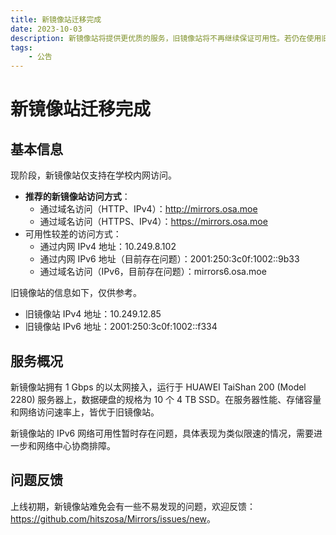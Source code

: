 ```yaml
---
title: 新镜像站迁移完成
date: 2023-10-03
description: 新镜像站将提供更优质的服务，旧镜像站将不再继续保证可用性。若仍在使用旧镜像站，建议更改配置以使用新镜像站。
tags: 
    - 公告
---
```


# 新镜像站迁移完成

## 基本信息

现阶段，新镜像站仅支持在学校内网访问。

- **推荐的新镜像站访问方式**：
  - 通过域名访问（HTTP、IPv4）：<http://mirrors.osa.moe>
  - 通过域名访问（HTTPS、IPv4）：<https://mirrors.osa.moe>
- 可用性较差的访问方式：
  - 通过内网 IPv4 地址：10.249.8.102
  - 通过内网 IPv6 地址（目前存在问题）：2001:250:3c0f:1002::9b33
  - 通过域名访问（IPv6，目前存在问题）：mirrors6.osa.moe

旧镜像站的信息如下，仅供参考。

- 旧镜像站 IPv4 地址：10.249.12.85
- 旧镜像站 IPv6 地址：2001:250:3c0f:1002::f334

## 服务概况

新镜像站拥有 1 Gbps 的以太网接入，运行于 HUAWEI TaiShan 200 (Model 2280) 服务器上，数据硬盘的规格为 10 个 4 TB SSD。在服务器性能、存储容量和网络访问速率上，皆优于旧镜像站。

新镜像站的 IPv6 网络可用性暂时存在问题，具体表现为类似限速的情况，需要进一步和网络中心协商排障。

## 问题反馈

上线初期，新镜像站难免会有一些不易发现的问题，欢迎反馈：<https://github.com/hitszosa/Mirrors/issues/new>。